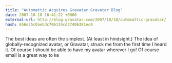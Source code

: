 ```yaml
---
title: "Automattic Acquires Gravatar Gravatar Blog"
date: 2007-10-18 16:41:22 +0000
external-url: http://blog.gravatar.com/2007/10/18/automattic-gravatar/
hash: 656e25c0aebdc706134cd37406381ec0
---
```


The best ideas are often the simplest. (At least in hindsight.) The idea of globally-recognized avatar, or Gravatar, struck me from the first time I heard it. Of course I should be able to have my avatar wherever I go! Of course email is a great way to ke
